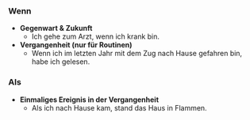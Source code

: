    

### Wenn
- **Gegenwart & Zukunft**
	- Ich gehe zum Arzt, wenn ich krank bin.
- **Vergangenheit (nur für Routinen)**
	- Wenn ich im letzten Jahr mit dem Zug nach Hause gefahren bin, habe ich gelesen.
### Als
- **Einmaliges Ereignis in der Vergangenheit**
	- Als ich nach Hause kam, stand das Haus in Flammen. 

